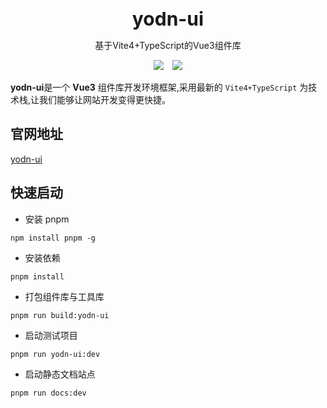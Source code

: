 <br />
<br />
<div style="text-align:center">
<b style="font-size:30px">yodn-ui</b>
<p>基于Vite4+TypeScript的Vue3组件库</p>
<img style="display:inline" src="https://img.shields.io/npm/v/kitty-ui" />

<img style="display:inline;margin-left:10px" src="https://img.shields.io/npm/dt/kitty-ui" />
</div>

**yodn-ui**是一个 **Vue3** 组件库开发环境框架,采用最新的 `Vite4+TypeScript` 为技术栈,让我们能够让网站开发变得更快捷。

## 官网地址

[yodn-ui](https://yodn-uiui.github.io/yodn-ui/)

## 快速启动

- 安装 pnpm

```
npm install pnpm -g
```

- 安装依赖

```
pnpm install
```

- 打包组件库与工具库

```
pnpm run build:yodn-ui
```

- 启动测试项目

```
pnpm run yodn-ui:dev
```

- 启动静态文档站点

```
pnpm run docs:dev
```
